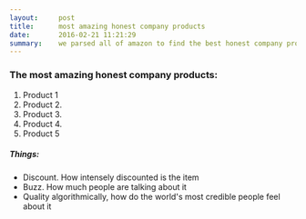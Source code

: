 ```yaml
---
layout:     post
title:      most amazing honest company products
date:       2016-02-21 11:21:29
summary:    we parsed all of amazon to find the best honest company products - these are the top 10  
---
```



### The most amazing honest company products: 

  1. Product 1
  2. Product 2.
  3. Product 3.
  4. Product 4.
  5. Product 5



##### Things: 

  * <span class="red">Discount.</span>  How intensely discounted is the item
  * <span class="red">Buzz.</span> How much people are talking about it
  * <span class="red">Quality</span> algorithmically, how do the world's most credible people feel about it
